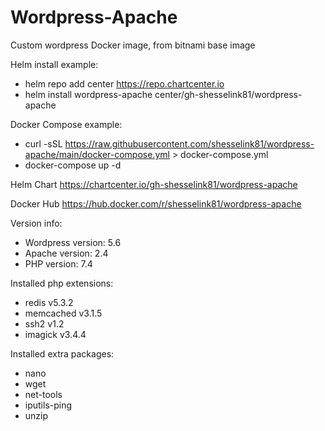 # Wordpress-Apache
Custom wordpress Docker image, from bitnami base image

Helm install example:
* helm repo add center https://repo.chartcenter.io
* helm install wordpress-apache center/gh-shesselink81/wordpress-apache

Docker Compose example:
* curl -sSL https://raw.githubusercontent.com/shesselink81/wordpress-apache/main/docker-compose.yml > docker-compose.yml
* docker-compose up -d

Helm Chart
https://chartcenter.io/gh-shesselink81/wordpress-apache

Docker Hub
https://hub.docker.com/r/shesselink81/wordpress-apache

Version info:
* Wordpress version:  5.6
* Apache version:     2.4
* PHP version:        7.4

Installed php extensions:
* redis v5.3.2
* memcached v3.1.5
* ssh2 v1.2
* imagick v3.4.4
  
Installed extra packages:
* nano
* wget
* net-tools
* iputils-ping
* unzip